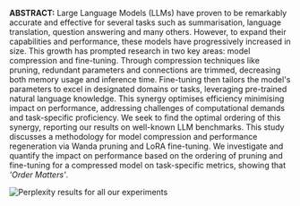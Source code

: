 **ABSTRACT:** Large Language Models (LLMs) have proven to be remarkably accurate and effective for several tasks such as summarisation, language translation, question answering and many others. However, to expand their capabilities and performance, these models have progressively increased in size. This growth has prompted research in two key areas: model compression and fine-tuning. Through compression techniques like pruning, redundant parameters and connections are trimmed, decreasing both memory usage and inference time. Fine-tuning then tailors the model's parameters to excel in designated domains or tasks, leveraging pre-trained natural language knowledge. This synergy optimises efficiency minimising impact on performance, addressing challenges of computational demands and task-specific proficiency. We seek to find the optimal ordering of this synergy, reporting our results on well-known LLM benchmarks. This study discusses a methodology for model compression and performance regeneration via Wanda pruning and LoRA fine-tuning. We investigate and quantify the impact on performance based on the ordering of pruning and fine-tuning for a compressed model on task-specific metrics, showing that _'Order Matters'_.

![Perplexity results for all our experiments](/plots/PPL.png)